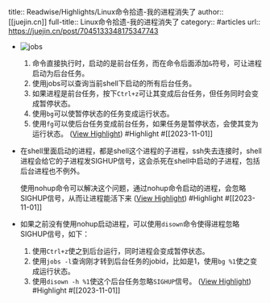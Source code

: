title:: Readwise/Highlights/Linux命令拾遗-我的进程消失了
author:: [[juejin.cn]]
full-title:: Linux命令拾遗-我的进程消失了
category:: #articles
url:: https://juejin.cn/post/7045133348175347743
- ![jobs](https://p3-juejin.byteimg.com/tos-cn-i-k3u1fbpfcp/f8145a3f789b4e59b9df6f2e1b49d6b9~tplv-k3u1fbpfcp-zoom-in-crop-mark:1512:0:0:0.awebp)
  
  1.  命令直接执行时，启动的是前台任务，而在命令后面添加`&`符号，可让进程启动为后台任务。
  2.  使用jobs可以查询当前shell下启动的所有后台任务。
  3.  如果进程是前台任务，按下`Ctrl+z`可让其变成后台任务，但任务同时会变成暂停状态。
  4.  使用`bg`可以使暂停状态的任务变成运行状态。
  5.  使用`fg`可以使后台任务变成前台任务，如果任务是暂停状态，会使其变为运行状态。 ([View Highlight](https://read.readwise.io/read/01he4tzr1xnydrpwy5f5wbd98y)) #Highlight #[[2023-11-01]]
- 在shell里面启动的进程，都是shell这个进程的子进程，ssh失去连接时，shell进程会给它的子进程发SIGHUP信号，这会杀死在shell中启动的子进程，包括后台进程也不例外。
  
  使用nohup命令可以解决这个问题，通过nohup命令启动的进程，会忽略SIGHUP信号，从而让进程能活下来 ([View Highlight](https://read.readwise.io/read/01he4v0kvwr4agzm3gb0en26pe)) #Highlight #[[2023-11-01]]
- 如果之前没有使用nohup启动进程，可以使用`disown`命令使得进程忽略SIGHUP信号，如下：
  
  1.  使用`Ctrl+z`使之到后台运行，同时进程会变成暂停状态。
  2.  使用`jobs -l`查询刚才转到后台任务的jobid，比如是1，使用`bg %1`使之变成运行状态。
  3.  使用`disown -h %1`使这个后台任务忽略`SIGHUP`信号。 ([View Highlight](https://read.readwise.io/read/01he4v0x01xnh6kf32fd53gzjr)) #Highlight #[[2023-11-01]]